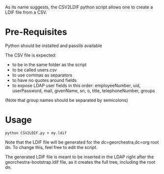As its name suggests, the CSV2LDIF python script allows one to create a LDIF file from a CSV.


Pre-Requisites
==============

Python should be installed and passlib available

The CSV file is expected:
 * to be in the same folder as the script
 * to be called users.csv
 * to use commas as separators
 * to have no quotes around fields
 * to expose LDAP user fields in this order: employeeNumber, uid, userPassword, mail, givenName, sn, o, title, telephoneNumber, groups

(Note that group names should be separated by semicolons)


Usage
=====

    python CSV2LDIF.py > my.ldif

Note that the LDIF file will be generated for the dc=georchestra,dc=org root dn.
To change this, feel free to edit the script.

The generated LDIF file is meant to be inserted in the LDAP right after the georchestra-bootstrap.ldif file, as it creates the full tree, including the root dn.